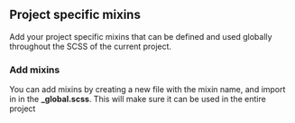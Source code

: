 ## Project specific mixins

Add your project specific mixins that can be defined and used globally throughout the SCSS of the
current project.

### Add mixins

You can add mixins by creating a new file with the mixin name, and import in in the
**\_global.scss**. This will make sure it can be used in the entire project
